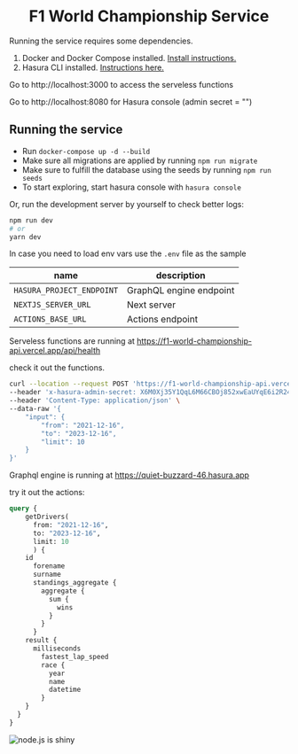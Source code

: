 <h1 align="center">
  <b>F1 World Championship Service</b><br>
</h1>

Running the service requires some dependencies.

1. Docker and Docker Compose installed. [Install instructions.](https://docs.docker.com/get-docker/)
3. Hasura CLI installed. [Instructions here.](https://hasura.io/docs/latest/graphql/core/hasura-cli/install-hasura-cli.html)


Go to http://localhost:3000 to access the serveless functions

Go to http://localhost:8080 for Hasura console (admin secret = "")


## Running the service
- Run `docker-compose up -d --build`
- Make sure all migrations are applied by running `npm run migrate`
- Make sure to fulfill the database using the seeds by running `npm run seeds`
- To start exploring, start hasura console with `hasura console`

Or, run the development server by yourself to check better logs:
```bash
npm run dev
# or
yarn dev
```

In case you need to load env vars use the `.env` file as the sample

| name | description |
| ---- | ----------- |
| `HASURA_PROJECT_ENDPOINT`  | GraphQL engine endpoint |
| `NEXTJS_SERVER_URL`   | Next server |
| `ACTIONS_BASE_URL`  | Actions endpoint |

Serveless functions are running at https://f1-world-championship-api.vercel.app/api/health

check it out the functions.
```bash
curl --location --request POST 'https://f1-world-championship-api.vercel.app/api/actions/drivers' \
--header 'x-hasura-admin-secret: X6M0Xj35Y1QqL6M66CBOj852xwEaUYqE6i2R246WQdZVQxptuO3sf7f6tv4ZObjb' \
--header 'Content-Type: application/json' \
--data-raw '{
    "input": {
        "from": "2021-12-16",
        "to": "2023-12-16",
        "limit": 10
    }
}'
```

Graphql engine is running at https://quiet-buzzard-46.hasura.app

try it out the actions:

```graphql
query {
    getDrivers(
      from: "2021-12-16",
      to: "2023-12-16",
      limit: 10
      ) {
    id
      forename
      surname
      standings_aggregate {
        aggregate {
          sum {
            wins
          }
        }
      }
    result {
      milliseconds
        fastest_lap_speed
        race {
          year
          name
          datetime
        }
    }
  } 
}

```

![node.js is shiny](https://feross.net/x/node2.gif)
